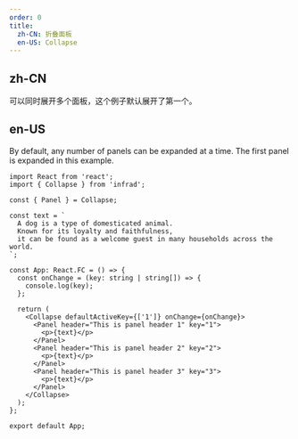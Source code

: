 ```yaml
---
order: 0
title:
  zh-CN: 折叠面板
  en-US: Collapse
---
```


## zh-CN

可以同时展开多个面板，这个例子默认展开了第一个。

## en-US

By default, any number of panels can be expanded at a time. The first panel is expanded in this example.

```tsx
import React from 'react';
import { Collapse } from 'infrad';

const { Panel } = Collapse;

const text = `
  A dog is a type of domesticated animal.
  Known for its loyalty and faithfulness,
  it can be found as a welcome guest in many households across the world.
`;

const App: React.FC = () => {
  const onChange = (key: string | string[]) => {
    console.log(key);
  };

  return (
    <Collapse defaultActiveKey={['1']} onChange={onChange}>
      <Panel header="This is panel header 1" key="1">
        <p>{text}</p>
      </Panel>
      <Panel header="This is panel header 2" key="2">
        <p>{text}</p>
      </Panel>
      <Panel header="This is panel header 3" key="3">
        <p>{text}</p>
      </Panel>
    </Collapse>
  );
};

export default App;
```

<style>
[data-theme="compact"] p, p {
  margin: 0;
}
</style>
